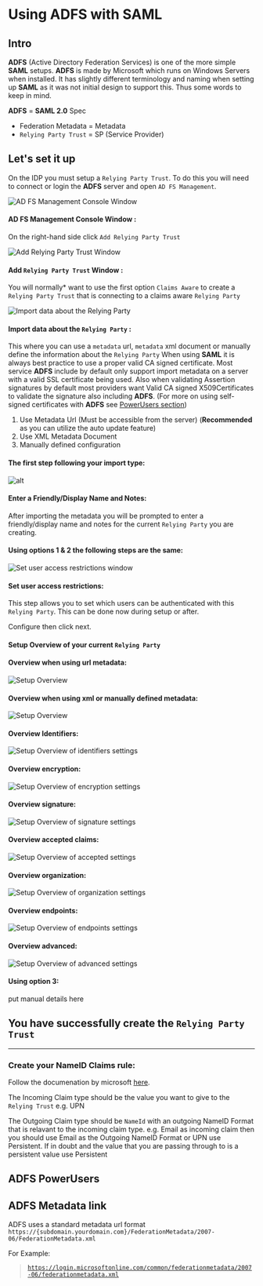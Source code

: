 # Using ADFS with SAML

## Intro
**ADFS** (Active Directory Federation Services) is one of the more simple **SAML** setups.
**ADFS** is made by Microsoft which runs on Windows Servers when installed.
It has slightly different terminology and naming when setting up **SAML** as it was not initial design to support this.
Thus some words to keep in mind.

**ADFS** = **SAML 2.0** Spec
- Federation Metadata = Metadata
- `Relying Party Trust` = SP (Service Provider)


## Let's set it up

On the IDP you must setup a `Relying Party Trust`.
To do this you will need to connect or login the **ADFS** server and open `AD FS Management`.

![AD FS Management Console Window](/images/ADFS/ADFS_management_console.jpg)
#### AD FS Management Console Window :

On the right-hand side click `Add Relying Party Trust`

![Add Relying Party Trust Window](/images/ADFS/ADFS_create_rpt_1.jpg)
#### Add `Relying Party Trust` Window :
You will normally* want to use the first option `Claims Aware` to create a `Relying Party Trust` that is connecting to a claims aware `Relying Party`


![Import data about the `Relying Party`](/images/ADFS/ADFS_create_rpt_claims_aware_2.jpg)
#### Import data about the `Relying Party` :

This where you can use a `metadata` url, `metadata` xml document or manually define the information about the `Relying Party`
When using **SAML** it is always best practice to use a proper valid CA signed certificate.
Most service **ADFS** include by default only support import metadata on a server with a valid SSL certificate being used.
Also when validating Assertion signatures by default most providers want Valid CA signed X509Certificates to validate the signature also including **ADFS**.
(For more on using self-signed certificates with **ADFS** see [PowerUsers section](#adfs-power-users))

1. Use Metadata Url (Must be accessible from the server) (**Recommended** as you can utilize the auto update feature)
2. Use XML Metadata Document
3. Manually defined configuration

#### The first step following your import type:
![alt](/images/ADFS/ADFS_create_rpt_claims_aware_3_set_display_name.jpg)
#### Enter a Friendly/Display Name and Notes:
After importing the metadata you will be prompted to enter a
friendly/display name and notes for the current `Relying Party` you are creating.


#### Using options 1 & 2 the following steps are the same:

![Set user access restrictions window](/images/ADFS/ADFS_create_rpt_claims_aware_4_user_access_restriction.jpg)

#### Set user access restrictions:

This step allows you to set which users can be authenticated with this `Relying Party`.
This can be done now during setup or after.

Configure then click next.

#### Setup Overview of your current `Relying Party`
#### Overview when using url metadata:
![Setup Overview](/images/ADFS/ADFS_create_rpt_claims_aware_5_url_overview.jpg)

#### Overview when using xml or manually defined metadata:
![Setup Overview](/images/ADFS/ADFS_create_rpt_claims_aware_5_xml_overview.jpg)


#### Overview Identifiers:
![Setup Overview of identifiers settings](/images/ADFS/ADFS_create_rpt_claims_aware_6_overview_identifiers.jpg)

#### Overview encryption:
![Setup Overview of encryption settings](/images/ADFS/ADFS_create_rpt_claims_aware_7_overview_encryption.jpg)

#### Overview signature:
![Setup Overview of signature settings](/images/ADFS/ADFS_create_rpt_claims_aware_8_overview_signature.jpg)

#### Overview accepted claims:
![Setup Overview of accepted settings](/images/ADFS/ADFS_create_rpt_claims_aware_9_overview_accepted_claims.jpg)

#### Overview organization:
![Setup Overview of organization settings](/images/ADFS/ADFS_create_rpt_claims_aware_10_overview_organization.jpg)

#### Overview endpoints:
![Setup Overview of endpoints settings](/images/ADFS/ADFS_create_rpt_claims_aware_11_overview_endpoints.jpg)

#### Overview advanced:
![Setup Overview of advanced settings](/images/ADFS/ADFS_create_rpt_claims_aware_12_overview_advanced_sig_alg.jpg)


#### Using option 3:

put manual details here

## You have successfully create the `Relying Party Trust`
---

### Create your **NameID** Claims rule:

Follow the documenation by microsoft [here](https://docs.microsoft.com/en-us/windows-server/identity/ad-fs/operations/create-a-rule-to-transform-an-incoming-claim).

The Incoming Claim type should be the value you want to give to the `Relying Trust` e.g. UPN

The Outgoing Claim type should be `NameId` with an outgoing NameID Format that is relavant to the incoming claim type.
e.g. Email as incoming claim then you should use Email as the Outgoing NameID Format
or UPN use Persistent. If in doubt and the value that you are passing through to is a persistent value use Persistent




## <a name="adfs-power-users"></a> **ADFS** PowerUsers

## ADFS Metadata link
ADFS uses a standard metadata url format `https://{subdomain.yourdomain.com}/FederationMetadata/2007-06/FederationMetadata.xml`

For Example:
>[```https://login.microsoftonline.com/common/federationmetadata/2007-06/federationmetadata.xml```](https://login.microsoftonline.com/common/federationmetadata/2007-06/federationmetadata.xml)


